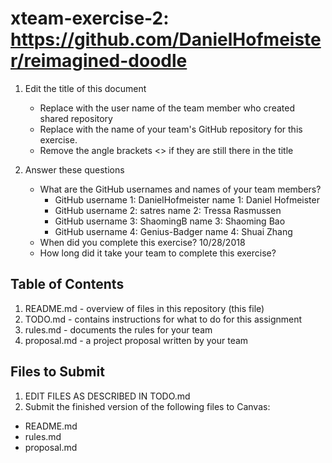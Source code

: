# xteam-exercise-2: https://github.com/DanielHofmeister/reimagined-doodle

1. Edit the title of this document
   * Replace <UserName> with the user name of the team member who created shared repository
   * Replace <GitHubRepositoryName> with the name of your team's GitHub repository for this exercise.
   * Remove the angle brackets <> if they are still there in the title

2. Answer these questions
   * What are the GitHub usernames and names of your team members?
       * GitHub username 1: DanielHofmeister       name 1: Daniel Hofmeister
       * GitHub username 2: satres                 name 2: Tressa Rasmussen
       * GitHub username 3: ShaomingB              name 3: Shaoming Bao
       * GitHub username 4: Genius-Badger          name 4: Shuai Zhang
   * When did you complete this exercise? 10/28/2018
   * How long did it take your team to complete this exercise? 

## Table of Contents

1. README.md - overview of files in this repository (this file)
2. TODO.md - contains instructions for what to do for this assignment
3. rules.md - documents the rules for your team
4. proposal.md - a project proposal written by your team

## Files to Submit

1. EDIT FILES AS DESCRIBED IN TODO.md
2. Submit the finished version of the following files to Canvas:

* README.md
* rules.md
* proposal.md
